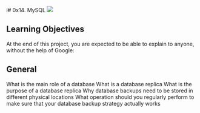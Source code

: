 i# 0x14. MySQL
![](https://s3.amazonaws.com/intranet-projects-files/holbertonschool-sysadmin_devops/280/KkrkDHT.png)
## Learning Objectives
At the end of this project, you are expected to be able to explain to anyone, without the help of Google:

## General
What is the main role of a database
What is a database replica
What is the purpose of a database replica
Why database backups need to be stored in different physical locations
What operation should you regularly perform to make sure that your database backup strategy actually works
